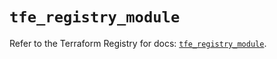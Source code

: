# `tfe_registry_module`

Refer to the Terraform Registry for docs: [`tfe_registry_module`](https://registry.terraform.io/providers/hashicorp/tfe/0.43.0/docs/resources/registry_module).
